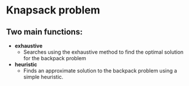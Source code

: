 # Knapsack problem

## Two main functions:
- **exhaustive**
  - Searches using the exhaustive method to find the optimal solution
    for the backpack problem
- **heuristic**
  - Finds an approximate solution to the backpack problem
    using a simple heuristic.

